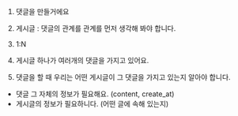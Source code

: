 1. 댓글을 만들거에요
2. 게시글 : 댓글의 관계를 관계를 먼저 생각해 봐야 합니다.
3. 1:N
4. 게시글 하나가 여러개의 댓글을 가지고 있어요.

5. 댓글을 할 때 우리는 어떤 게시글이 그 댓글을 가지고 있는지 알아야 합니다.
  - 댓글 그 자체의 정보가 필요해요. (content, create_at)
  - 게시글의 정보가 필요하니다. (어떤 글에 속해 있는지)
  